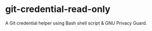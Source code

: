 # git-credential-read-only
A Git credential helper using Bash shell script &amp; GNU Privacy Guard.
